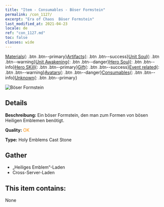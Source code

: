 ```yaml
---
title: "Item - Consumables - Böser Formstein"
permalink: /con_1127/
excerpt: "Era of Chaos  Böser Formstein"
last_modified_at: 2021-04-23
locale: de
ref: "con_1127.md"
toc: false
classes: wide
---
```

 [Materials](/ItemsDE/){: .btn .btn--primary}[Artifacts](/ItemsDE/Artifacts/){: .btn .btn--success}[Unit Soul](/ItemsDE/UnitSoul/){: .btn .btn--warning}[Unit Awakening](/ItemsDE/UnitAwakening/){: .btn .btn--danger}[Hero Soul](/ItemsDE/HeroSoul/){: .btn .btn--info}[Hero SKill](/ItemsDE/HeroSkill/){: .btn .btn--primary}[Gift](/ItemsDE/Gift/){: .btn .btn--success}[Event related](/ItemsDE/Events/){: .btn .btn--warning}[Avatars](/ItemsDE/Avatars/){: .btn .btn--danger}[Consumables](/ItemsDE/Consumables/){: .btn .btn--info}[Unknown](/ItemsDE/Unknown/){: .btn .btn--primary}

 ![Böser Formstein](/images/t/i_8005.png)

## Details
 **Beschreibung:** Ein böser Formstein, den man zum Formen von bösen Heiligen Emblemen benötigt.

 **Quality:** <span style="color: #FF8C00">OK</span>

 **Type:** Holy Emblems Cast Stone

## Gather

*    „Heiliges Emblem“-Laden 
*    Cross-Server-Laden 

## This item contains:

  None

